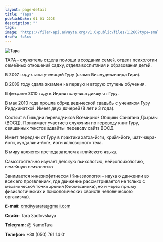```yaml
---
layout: page-detail
title: "Тара"
publishDate: 01-01-2025
description: ""
tags:
image: "https://filer-api.advayta.org/v1.0/public/files/11260?type=small"
draft: false
---
```


![Тара](https://filer-api.advayta.org/v1.0/public/files/11260?type=medium "Тара") 

 ТАРА – служитель отдела помощи в создании семей, отдела психологии семейных отношений садху, отдела воспитания и образования детей.

 В 2007 году стала ученицей Гуру (свами Вишнудевананда Гири).

 В 2009 году сдала экзамен на первую и вторую ступень обучения.

 В феврале 2010 году в Индии получила дикшу от Гуру.

 В мае 2010 года прошла обряд ведической свадьбы с учеником Гуру Риддхинатхой. Имеет двух дочерей (8 лет и 3 года).

 Состоит в Гильдии переводчиков Всемирной Общины Санатана Дхармы (ВОСД). Принимает участие в служении по переводу книг Гуру, священных текстов адвайты, переводу сайта ВОСД.

 Имеет передачи от Гуру в практики хатха-йоги, крийя-йоги, шат-чакра-йоги, кундалини-йоги, йоги иллюзорного тела.

 В миру является преподавателем английского языка.

 Самостоятельно изучает детскую психологию, нейропсихологию, семейную психологию.

 Занимается кинезиофитнесом (Кинезиология – наука о движении во всех его проявлениях, где движение рассматривается не только с механической точки зрения (биомеханика), но и через призму физиологических и психологических свойств человеческого организма).

**E-mail:** omdivyatara@gmail.com

**Скайп:** Tara Sadlovskaya

**Telegram:** @ NamoTara

**Телефон:** +38 (050) 761 14 01
  
  
